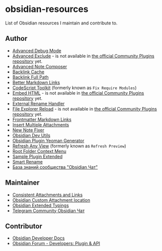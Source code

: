 # obsidian-resources

List of Obsidian resources I maintain and contribute to.

## Author

- [Advanced Debug Mode](https://github.com/mnaoumov/obsidian-advanced-debug-mode)
- [Advanced Exclude](https://github.com/mnaoumov/obsidian-advanced-exclude) - is not available in [the official Community Plugins repository](https://github.com/https://obsidian.md/plugins) yet.
- [Advanced Note Composer](https://github.com/mnaoumov/obsidian-advanced-note-composer)
- [Backlink Cache](https://github.com/mnaoumov/obsidian-backlink-cache)
- [Backlink Full Path](https://github.com/mnaoumov/obsidian-backlink-full-path)
- [Better Markdown Links](https://github.com/mnaoumov/obsidian-better-markdown-links)
- [CodeScript Toolkit](https://github.com/mnaoumov/obsidian-codescript-toolkit) (formerly known as `Fix Require Modules`)
- [Embed HTML](https://github.com/mnaoumov/obsidian-embed-html) - is not available in [the official Community Plugins repository](https://github.com/https://obsidian.md/plugins) yet.
- [External Rename Handler](https://github.com/mnaoumov/obsidian-external-rename-handler)
- [File Explorer Reload](https://github.com/mnaoumov/obsidian-file-explorer-reload) - is not available in [the official Community Plugins repository](https://github.com/https://obsidian.md/plugins) yet.
- [Frontmatter Markdown Links](https://github.com/mnaoumov/obsidian-frontmatter-markdown-links)
- [Insert Multiple Attachments](https://github.com/mnaoumov/obsidian-insert-multiple-attachments)
- [New Note Fixer](https://github.com/mnaoumov/obsidian-new-note-fixer)
- [Obsidian Dev Utils](https://github.com/mnaoumov/obsidian-dev-utils)
- [Obsidian Plugin Yeoman Generator](https://github.com/mnaoumov/generator-obsidian-plugin)
- [Refresh Any View](https://github.com/mnaoumov/obsidian-refresh-any-view) (formerly known as `Refresh Preview`)
- [Root Folder Context Menu](https://github.com/mnaoumov/obsidian-root-folder-context-menu)
- [Sample Plugin Extended](https://github.com/mnaoumov/obsidian-sample-plugin-extended)
- [Smart Rename](https://github.com/mnaoumov/obsidian-smart-rename)
- [База знаний сообщества "Obsidian Чат"](https://github.com/mnaoumov/obsidian-community-vault)

## Maintainer

- [Consistent Attachments and Links](https://github.com/dy-sh/obsidian-consistent-attachments-and-links/)
- [Obsidian Custom Attachment location](https://github.com/RainCat1998/obsidian-custom-attachment-location)
- [Obsidian Extended Typings](https://github.com/Fevol/obsidian-typings)
- [Telegram Community Obsidian Чат](https://t.me/obsidian_z)

## Contributor

- [Obsidian Developer Docs](https://github.com/obsidianmd/obsidian-developer-docs)
- [Obsidian Forum - Developers: Plugin & API](https://forum.obsidian.md/c/developers-api/14)
